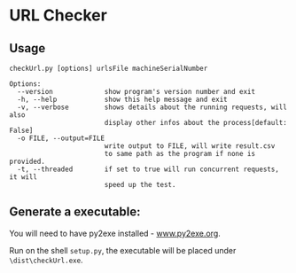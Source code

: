 # URL Checker

## Usage

```
checkUrl.py [options] urlsFile machineSerialNumber

Options:
  --version             show program's version number and exit
  -h, --help            show this help message and exit
  -v, --verbose         shows details about the running requests, will also
                        display other infos about the process[default: False]
  -o FILE, --output=FILE
                        write output to FILE, will write result.csv
                        to same path as the program if none is provided.
  -t, --threaded        if set to true will run concurrent requests, it will
                        speed up the test.
```

## Generate a executable:
You will need to have py2exe installed - www.py2exe.org.

Run on the shell ``setup.py``, the executable will be placed under ``\dist\checkUrl.exe``.